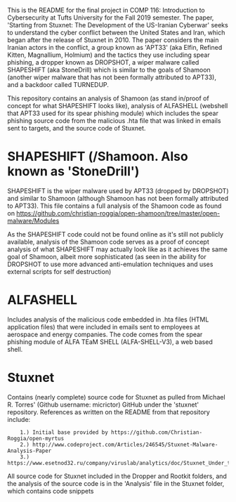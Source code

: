 This is the README for the final project in COMP 116: Introduction to Cybersecurity at Tufts University for the Fall 2019 semester. The paper, 'Starting from Stuxnet: The Development of the US-Iranian Cyberwar' seeks to understand the cyber conflict between the United States and Iran, which began after the release of Stuxnet in 2010. The paper considers the main Iranian actors in the conflict, a group known as 'APT33' (aka Elfin, Refined Kitten, Magnallium, Holmium) and the tactics they use including spear phishing, a dropper known as DROPSHOT, a wiper malware called SHAPESHIFT (aka StoneDrill) which is similar to the goals of Shamoon (another wiper malware that has not been formally attributed to APT33), and a backdoor called TURNEDUP.

This repository contains an analysis of Shamoon (as stand in/proof of concept for what SHAPESHIFT looks like), analysis of ALFASHELL (webshell that APT33 used for its spear phishing module) which includes the spear phishing source code from the malicious .hta file that was linked in emails sent to targets, and the source code of Stuxnet.


SHAPESHIFT (/Shamoon. Also known as 'StoneDrill')
=====================
SHAPESHIFT is the wiper malware used by APT33 (dropped by DROPSHOT) and similar to Shamoon (although Shamoon has not been formally attributed to APT33). This file contains a full analysis of the Shamoon code as found on 
https://github.com/christian-roggia/open-shamoon/tree/master/open-malware/Modules

As the SHAPESHIFT code could not be found online as it's still not publicly available, analysis of the Shamoon code 
serves as a proof of concept analysis of what SHAPESHIFT may actually look like as it achieves the same goal of 
Shamoon, albeit more sophisticated (as seen in the ability for DROPSHOT to use more advanced anti-emulation techniques and uses external scripts for self destruction)


ALFASHELL
========
Includes analysis of the malicious code embedded in .hta files (HTML application files) that were included in emails
sent to employees at aerospace and energy companies. The code comes from the spear phishing module of ALFA TEaM SHELL (ALFA-SHELL-V3), a web based shell.


Stuxnet
=======

Contains (nearly complete) source code for Stuxnet as pulled from Michael R. Torres' (Github username: micrictor) GitHub under the 'stuxnet' repository. References as written on the README from that repository include:

        1.) Initial base provided by https://github.com/Christian-Roggia/open-myrtus
        2.) http://www.codeproject.com/Articles/246545/Stuxnet-Malware-Analysis-Paper
        3.) https://www.esetnod32.ru/company/viruslab/analytics/doc/Stuxnet_Under_the_Microscope.pdf
        
All source code for Stuxnet included in the Dropper and Rootkit folders, and the analysis of the source code is in the 'Analysis' file in the Stuxnet folder, which contains code snippets
